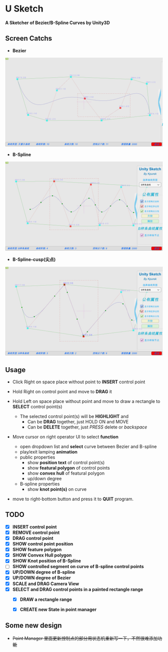# U Sketch

__A Sketcher of Bezier/B-Spline Curves by Unity3D__

## Screen Catchs

* __Bezier__

![](https://github.com/Kpure1000/ImageRepository/blob/master/USketch_SC1.jpg)

* __B-Spline__

![](https://github.com/Kpure1000/ImageRepository/blob/master/USketch_SC2.jpg)

* __B-Spline-cusp(尖点)__

![](https://github.com/Kpure1000/ImageRepository/blob/master/USketch_SC3.jpg)

## Usage

* Click Right on space place without point to **INSERT** control point
* Hold Right on control point and  move to **DRAG** it
* Hold Left on space place without point and move to draw a rectangle to **SELECT** control point(s)
  * The selected control point(s) will be **HIGHLIGHT** and 
    * Can be **DRAG** together, just HOLD ON and MOVE
    * Can be **DELETE** together, just *PRESS* delete or *backspace*
* Move cursor on right operator UI to select **function**
  * open dropdown list and **select** curve between Bezier and B-spline
  * play/exit lamping **animation**
  * public properties
    * show **position text** of control point(s)
    * show **featural polygon** of control points
    * show **convex hull** of featural polygon
    * up/down degree
  * B-spline properties
    * show **knot point(s)** on curve

* move to right-bottom button and press it to **QUIT** program.

## TODO


- [x] __INSERT control point__
- [x] __REMOVE control point__
- [x] __DRAG control point__
- [x] __SHOW control point position__
- [x] __SHOW feature polygon__
- [x] __SHOW Convex Hull polygon__
- [x] __SHOW Knot position of B-Spline__
- [ ] __SHOW controlled segment on curve of B-spline control points__
- [x] __UP/DOWN degree of B-spline__
- [x] __UP/DOWN degree of Bezier__
- [x] __SCALE and DRAG Camera View__
- [x] **SELECT and DRAG control points in a painted rectangle range**
  - [x] **DRAW a rectangle range**
  - [x] **CREATE new State in point manager** 



## Some new design

* <s>Point Manager 里面更新控制点的部分用状态机重新写一下，不然很难添加功能</s>
